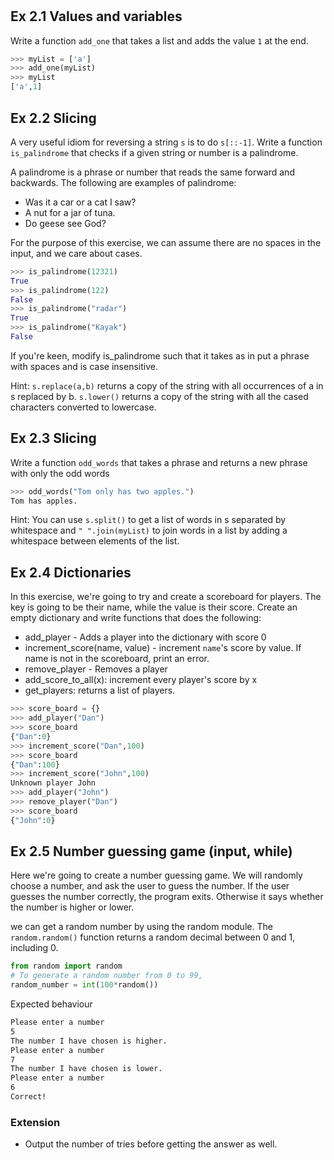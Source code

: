 # 

## Ex 2.1 Values and variables
Write a function `add_one` that takes a list and adds the value `1` at the end.

```py
>>> myList = ['a']
>>> add_one(myList)
>>> myList
['a',1]
```

## Ex 2.2 Slicing
A very useful idiom for reversing a string `s` is to do `s[::-1]`. Write a function `is_palindrome` that checks if a given string or number is a palindrome. 

A palindrome is a phrase or number that reads the same forward and backwards.
The following are examples of palindrome:

* Was it a car or a cat I saw?
* A nut for a jar of tuna.
* Do geese see God?

For the purpose of this exercise, we can assume there are no spaces in the input, and we care about cases.

```py
>>> is_palindrome(12321)
True
>>> is_palindrome(122)
False
>>> is_palindrome("radar")
True
>>> is_palindrome("Kayak")
False
```

If you're keen, modify is_palindrome such that it takes as in put a phrase with spaces and is case insensitive.

Hint: `s.replace(a,b)` returns a copy of the string with all occurrences of a in s replaced by b. `s.lower()` returns a copy of the string with all the cased characters converted to lowercase.


## Ex 2.3 Slicing

Write a function `odd_words` that takes a phrase and returns a new phrase with only the odd words

```py
>>> odd_words("Tom only has two apples.")
Tom has apples.
```

Hint: You can use `s.split()` to get a list of words in s separated by whitespace and `" ".join(myList)` to join words in a list by adding a whitespace between elements of the list.

## Ex 2.4 Dictionaries
In this exercise, we're going to try and create a scoreboard for players. The key is going to be their name, while the value is their score.
Create an empty dictionary and write functions that does the following:

* add_player - Adds a player into the dictionary with score 0
* increment_score(name, value) - increment `name`'s score by value. If name is not in the scoreboard, print an error.
* remove_player - Removes a player
* add_score_to_all(x): increment every player's score by x
* get_players: returns a list of players.

```py
>>> score_board = {}
>>> add_player("Dan")
>>> score_board
{"Dan":0}
>>> increment_score("Dan",100)
>>> score_board
{"Dan":100}
>>> increment_score("John",100)
Unknown player John
>>> add_player("John")
>>> remove_player("Dan")
>>> score_board
{"John":0}
```

## Ex 2.5 Number guessing game (input, while)
Here we're going to create a number guessing game. We will randomly choose a number, and ask the user to guess the number. If the user guesses the number correctly, the program exits. Otherwise it says whether the number is higher or lower.

we can get a random number by using the random module. The `random.random()` function returns a random decimal between 0 and 1, including 0.

```py
from random import random
# To generate a random number from 0 to 99, 
random_number = int(100*random())
```

Expected behaviour

~~~txt
Please enter a number
5
The number I have chosen is higher.
Please enter a number
7
The number I have chosen is lower.
Please enter a number
6
Correct!
~~~

### Extension

* Output the number of tries before getting the answer as well.

